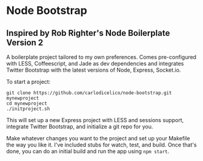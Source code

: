 Node Bootstrap
==============

Inspired by Rob Righter's Node Boilerplate Version 2
----------------------------------------------------

A boilerplate project tailored to my own preferences. Comes pre-configured with LESS, Coffeescript, and Jade as dev dependencies and integrates Twitter Bootstrap with the latest versions of Node, Express, Socket.io.

To start a project:
    
    git clone https://github.com/carlodicelico/node-bootstrap.git mynewproject
    cd mynewproject
    ./initproject.sh
This will set up a new Express project with LESS and sessions support, integrate Twitter Bootstrap, and initialize a git repo for you. 

Make whatever changes you want to the project and set up your Makefile the way you like it. I've included stubs for watch, test, and build. Once that's done, you can do an initial build and run the app using `npm start`.